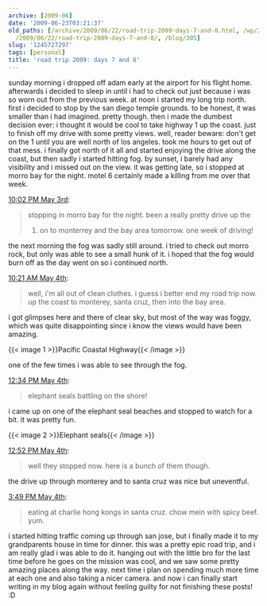 ```yaml
---
archive: [2009-06]
date: '2009-06-23T03:21:37'
old_paths: [/archive/2009/06/22/road-trip-2009-days-7-and-8.html, /wp/2009/06/22/road-trip-2009-days-7-and-8/,
  /2009/06/22/road-trip-2009-days-7-and-8/, /blog/305]
slug: '1245727297'
tags: [personal]
title: 'road trip 2009: days 7 and 8'
---
```


sunday morning i dropped off adam early at the airport for his flight
home. afterwards i decided to sleep in until i had to check out just
because i was so worn out from the previous week. at noon i started my
long trip north. first i decided to stop by the san diego temple grounds.
to be honest, it was smaller than i had imagined. pretty though. then
i made the dumbest decision ever: i thought it would be cool to take
highway 1 up the coast. just to finish off my drive with some pretty
views. well, reader beware: don't get on the 1 until you are well north of
los angeles. took me hours to get out of that mess. i finally got north of
it all and started enjoying the drive along the coast, but then sadly
i started hitting fog. by sunset, i barely had any visibility and i missed
out on the view. it was getting late, so i stopped at morro bay for the
night. motel 6 certainly made a killing from me over that week.

[10:02 PM May 3rd][1]:

> stopping in morro bay for the night. been a really pretty drive up the
> 1. on to monterrey and the bay area tomorrow. one week of driving!

the next morning the fog was sadly still around. i tried to check out
morro rock, but only was able to see a small hunk of it. i hoped that the
fog would burn off as the day went on so i continued north.

[10:21 AM May 4th][2]:

> well, i'm all out of clean clothes. i guess i better end my road trip
> now. up the coast to monterey, santa cruz, then into the bay area.

i got glimpses here and there of clear sky, but most of the way was foggy,
which was quite disappointing since i know the views would have been
amazing.

{{< image 1 >}}Pacific Coastal Highway{{< /image >}}

one of the few times i was able to see through the fog.

[12:34 PM May 4th][4]: 

> elephant seals battling on the shore!

i came up on one of the elephant seal beaches and stopped to watch for
a bit. it was pretty fun.

{{< image 2 >}}Elephant seals{{< /image >}}

[12:52 PM May 4th][6]:

> well they stopped now. here is a bunch of them though.

the drive up through monterey and to santa cruz was nice but uneventful.

[3:49 PM May 4th][7]:

> eating at charlie hong kongs in santa cruz. chow mein with spicy beef.
> yum.

i started hitting traffic coming up through san jose, but i finally made
it to my grandparents house in time for dinner. this was a pretty epic
road trip, and i am really glad i was able to do it. hanging out with the
little bro for the last time before he goes on the mission was cool, and
we saw some pretty amazing places along the way. next time i plan on
spending much more time at each one and also taking a nicer camera. and
now i can finally start writing in my blog again without feeling guilty
for not finishing these posts! :D

[1]: http://twitter.com/bismark/status/1692896412
[2]: http://twitter.com/bismark/status/1696988493
[4]: http://twitter.com/bismark/status/1698141427
[6]: http://twitter.com/bismark/status/1698292371
[7]: http://twitter.com/bismark/status/1699854777

